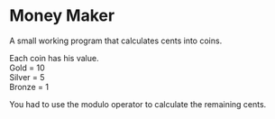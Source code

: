 # Money Maker
A small working program that calculates cents into coins. 
   
Each coin has his value.  
Gold = 10  
Silver = 5  
Bronze = 1  
  
You had to use the modulo operator to calculate the remaining cents.